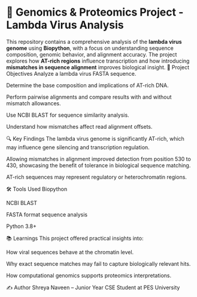# 🧬 Genomics & Proteomics Project - Lambda Virus Analysis

This repository contains a comprehensive analysis of the **lambda virus genome** using **Biopython**, with a focus on understanding sequence composition, genomic behavior, and alignment accuracy. The project explores how **AT-rich regions** influence transcription and how introducing **mismatches in sequence alignment** improves biological insight.
🧪 Project Objectives
Analyze a lambda virus FASTA sequence.

Determine the base composition and implications of AT-rich DNA.

Perform pairwise alignments and compare results with and without mismatch allowances.

Use NCBI BLAST for sequence similarity analysis.

Understand how mismatches affect read alignment offsets.

🔍 Key Findings
The lambda virus genome is significantly AT-rich, which may influence gene silencing and transcription regulation.

Allowing mismatches in alignment improved detection from position 530 to 430, showcasing the benefit of tolerance in biological sequence matching.

AT-rich sequences may represent regulatory or heterochromatin regions.

🛠️ Tools Used
Biopython

NCBI BLAST

FASTA format sequence analysis

Python 3.8+

📚 Learnings
This project offered practical insights into:

How viral sequences behave at the chromatin level.

Why exact sequence matches may fail to capture biologically relevant hits.

How computational genomics supports proteomics interpretations.

✍️ Author
Shreya Naveen – Junior Year CSE Student at PES University
